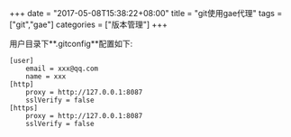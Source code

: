 +++
date = "2017-05-08T15:38:22+08:00"
title = "git使用gae代理"
tags = ["git","gae"]
categories = ["版本管理"]
+++

用户目录下**.gitconfig**配置如下:

```
[user]
	email = xxx@qq.com
	name = xxx
[http]
	proxy = http://127.0.0.1:8087
	sslVerify = false
[https]
	proxy = http://127.0.0.1:8087
	sslVerify = false

```
